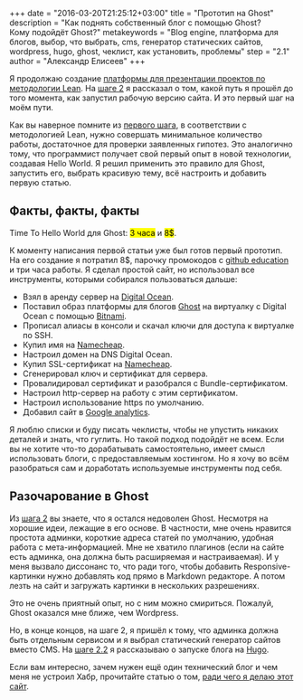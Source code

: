 +++
date = "2016-03-20T21:25:12+03:00"
title = "Прототип на Ghost"
description = "Как поднять собственный блог с помощью Ghost? Кому подойдёт Ghost?"
metakeywords = "Blog engine, платформа для блогов, выбор, что выбрать, cms, генератор статических сайтов, wordpress, hugo, ghost, чеклист, как установить, проблемы"
step = "2.1"
author = "Александр Елисеев"
+++

Я продолжаю создание [платформы для презентации проектов по методологии Lean](/project/1-hypothesis/). На [шаге 2](/lispress/2-blog-engine/) я рассказал о том, какой путь я прошёл до того момента, как запустил рабочую версию сайта. И это первый шаг на моём пути.

Как вы наверное помните из [первого шага](https://lis.press/project/1-hypothesis/), в соответствии с методологией Lean, нужно совершать минимальное количество работы, достаточное для проверки заявленных гипотез. Это аналогично тому, что программист получает свой первый опыт в новой технологии, создавая Hello World. Я решил применить это правило для Ghost, запустить его, выбрать красивую тему, всё настроить и добавить первую статью.

## Факты, факты, факты

Time To Hello World для Ghost:         <mark>3 часа</mark> и <mark>8$</mark>.

К моменту написания первой статьи уже был готов первый прототип. На его создание я потратил 8$, парочку промокодов с [github education](edu.github.com) и три часа работы. Я сделал простой сайт, но использовал все инструменты, которыми собирался пользоваться дальше:


- Взял в аренду сервер на [Digital Ocean](https://www.digitalocean.com/).
- Поставил образ платформы для блогов [Ghost](https://ghost.org/) на виртуалку с Digital Ocean с помощью [Bitnami](https://bitnami.com/).
- Прописал алиасы в консоли и скачал ключи для доступа к виртуалке по SSH.
- Купил имя на [Namecheap](https://www.namecheap.com).
- Настроил домен на DNS Digital Ocean.
- Купил SSL-сертификат на [Namecheap](https://www.namecheap.com).
- Сгенерировал ключ и сертификат для сервера.
- Провалидировал сертификат и разобрался с Bundle-сертификатом.
- Настроил http-сервер на работу с этим сертификатом.
- Настроил использование https по умолчанию.
- Добавил сайт в [Google analytics](https://www.google.com/analytics/).

Я люблю списки и буду писать чеклисты, чтобы не упустить никаких деталей и знать, что гуглить. Но такой подход подойдёт не всем. Если вы не хотите что-то дорабатывать самостоятельно, имеет смысл использовать блоги, с предоставляемым хостингом. Но я хочу во всём разобраться сам и доработать используемые инструменты под себя.

## Разочарование в Ghost

Из [шага 2](https://lis.press/lispress/2-blog-engine/) вы знаете, что я остался недоволен Ghost. Несмотря на хорошие идеи, лежащие в его основе. В частности, мне очень нравится простота админки, короткие адреса статей по умолчанию, удобная работа с мета-информацией. Мне не хватило плагинов (если на сайте есть админка, она должна быть расширяемая и настраиваемая). И у меня вызвало диссонанс то, что ради того, чтобы добавить  Responsive-картинки нужно добавлять код прямо в Markdown редакторе. А потом лезть на сайт и загружать картинки в нескольких разрешениях. 

Это не очень приятный опыт, но с ним можно смириться. Пожалуй, Ghost оказался мне ближе, чем Wordpress.

Но, в конце концов, на шаге 2, я пришёл к тому, что админка должна быть отдельным сервисом и я выбрал статический генератор сайтов вместо CMS. На [шаге 2.2](https://lis.press/lispress/2.2-hugo/) я рассказываю о запуске блога на [Hugo](https://gohugo.io/). 

Если вам интересно, зачем нужен ещё один технический блог и чем меня не устроил Хабр, прочитайте статью о том, [ради чего я делаю этот сайт](https://lis.press/project/1-hypothesis/).
